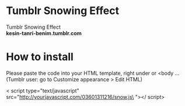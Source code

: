 # Tumblr Snowing Effect
Tumblr Snowing Effect<br>
<b>kesin-tanri-benim.tumblr.com</b>

# How to install

Please paste the code into your HTML template, right under <body> or <body ...
(Tumblr user: go to Customize appearance > Edit HTML)

<  script type="text/javascript" src="http://yourjavascript.com/03601311216/snow.js\ "></ script> <!--deleted space-->
